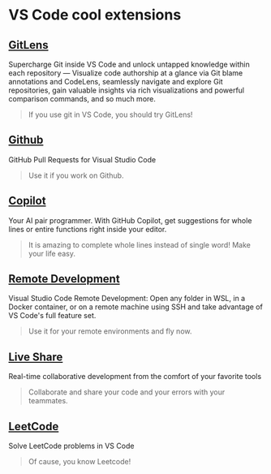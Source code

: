 # VS Code cool extensions

## [GitLens](https://github.com/gitkraken/vscode-gitlens)

Supercharge Git inside VS Code and unlock untapped knowledge within each repository — Visualize code authorship at a glance via Git blame annotations and CodeLens, seamlessly navigate and explore Git repositories, gain valuable insights via rich visualizations and powerful comparison commands, and so much more.

> If you use git in VS Code, you should try GitLens!

## [Github](https://github.com/Microsoft/vscode-pull-request-github)

GitHub Pull Requests for Visual Studio Code

> Use it if you work on Github.

## [Copilot](https://copilot.github.com/)

Your AI pair programmer. With GitHub Copilot, get suggestions for whole lines or entire functions right inside your editor.

> It is amazing to complete whole lines instead of single word! Make your life easy.

## [Remote Development](https://github.com/Microsoft/vscode-remote-release)

Visual Studio Code Remote Development: Open any folder in WSL, in a Docker container, or on a remote machine using SSH and take advantage of VS Code's full feature set.

> Use it for your remote environments and fly now.

## [Live Share](https://github.com/MicrosoftDocs/live-share)

Real-time collaborative development from the comfort of your favorite tools

> Collaborate and share your code and your errors with your teammates.

## [LeetCode](https://github.com/LeetCode-OpenSource/vscode-leetcode)

Solve LeetCode problems in VS Code

> Of cause, you know Leetcode!